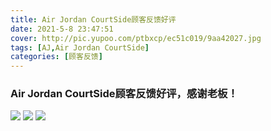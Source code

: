 ```yaml
---
title: Air Jordan CourtSide顾客反馈好评
date: 2021-5-8 23:47:51
cover: http://pic.yupoo.com/ptbxcp/ec51c019/9aa42027.jpg
tags: [AJ,Air Jordan CourtSide]
categories: [顾客反馈]
---
```


###  Air Jordan CourtSide顾客反馈好评，感谢老板！
![](http://pic.yupoo.com/ptbxcp/27fb2c0e/21327512.jpg)
![](http://pic.yupoo.com/ptbxcp/f3b173e8/c243963f.jpg)
![](http://pic.yupoo.com/ptbxcp/ec51c019/9aa42027.jpg)
